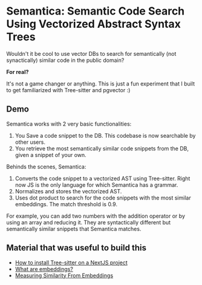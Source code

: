 # Semantica: Semantic Code Search Using Vectorized Abstract Syntax Trees 
Wouldn't it be cool to use vector DBs to search for semantically (not synactically) similar code in the public domain? 

__For real?__ 

It's not a game changer or anything. This is just a fun experiment that I built to get familiarized with Tree-sitter and pgvector :)

## Demo
Semantica works with 2 very basic functionalities:
1. You Save a code snippet to the DB. This codebase is now searchable by other users. 
2. You retrieve the most semantically similar code snippets from the DB, given a snippet of your own.

Behinds the scenes, Semantica:
1. Converts the code snippet to a vectorized AST using Tree-sitter. Right now JS is the only language for which Semantica has a grammar. 
2. Normalizes and stores the vectorized AST. 
3. Uses dot product to search for the code snippets with the most similar embeddings. The match threshold is 0.9.

For example, you can add two numbers with the addition operator or by using an array and reducing it. They are syntactically different but semantically similar snippets that Semantica matches. 



## Material that was useful to build this 
- [How to install Tree-sitter on a NextJS project](https://stackoverflow.com/questions/77123807/how-to-add-web-tree-sitter-to-a-nextjs-project)
- [What are embeddings?](https://supabase.com/docs/guides/ai/concepts#what-are-embeddings)
- [Measuring Similarity From Embeddings](https://developers.google.com/machine-learning/clustering/similarity/measuring-similarity)